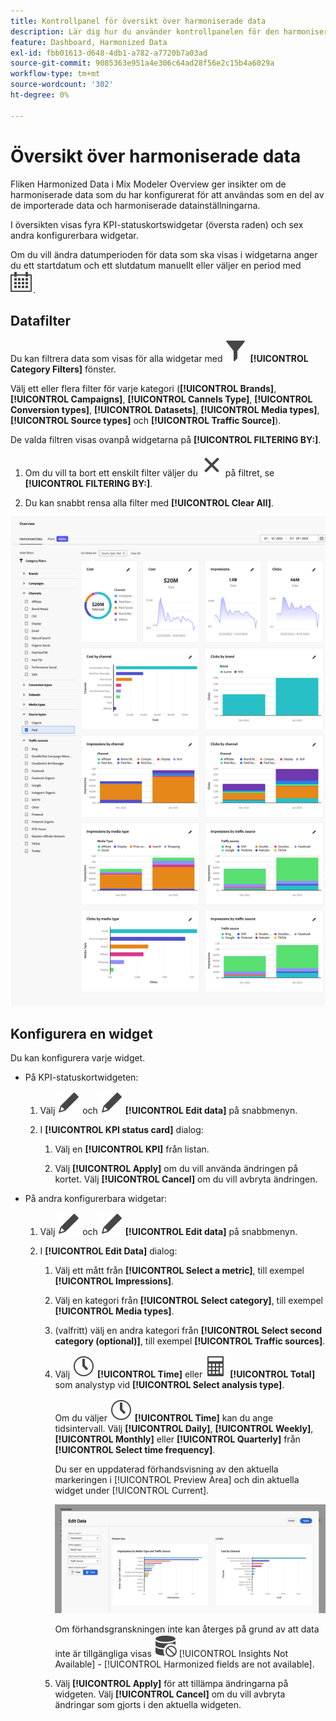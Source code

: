 ```yaml
---
title: Kontrollpanel för översikt över harmoniserade data
description: Lär dig hur du använder kontrollpanelen för den harmoniserade datapresentationen i Mix Modeler.
feature: Dashboard, Harmonized Data
exl-id: fbb01613-d648-4db1-a782-a7720b7a03ad
source-git-commit: 9085363e951a4e306c64ad28f56e2c15b4a6029a
workflow-type: tm+mt
source-wordcount: '302'
ht-degree: 0%

---
```


# Översikt över harmoniserade data

Fliken Harmonized Data i Mix Modeler Overview ger insikter om de harmoniserade data som du har konfigurerat för att användas som en del av de importerade data och harmoniserade datainställningarna.

I översikten visas fyra KPI-statuskortswidgetar (översta raden) och sex andra konfigurerbara widgetar.

Om du vill ändra datumperioden för data som ska visas i widgetarna anger du ett startdatum och ett slutdatum manuellt eller väljer en period med ![Kalender](/help/assets//icons/Calendar.svg).

## Datafilter

Du kan filtrera data som visas för alla widgetar med ![Filter](/help/assets//icons/Filter.svg) **[!UICONTROL Category Filters]** fönster.

Välj ett eller flera filter för varje kategori (**[!UICONTROL Brands]**, **[!UICONTROL Campaigns]**, **[!UICONTROL Cannels Type]**, **[!UICONTROL Conversion types]**, **[!UICONTROL Datasets]**, **[!UICONTROL Media types]**, **[!UICONTROL Source types]** och **[!UICONTROL Traffic Source]**).

De valda filtren visas ovanpå widgetarna på **[!UICONTROL FILTERING BY:]**.

1. Om du vill ta bort ett enskilt filter väljer du ![Stäng](/help/assets//icons/Close.svg) på filtret, se **[!UICONTROL FILTERING BY:]**.

1. Du kan snabbt rensa alla filter med **[!UICONTROL Clear All]**.

![Översikt över harmoniserade data](/help/assets//harmonized-data-overview.png)


## Konfigurera en widget

Du kan konfigurera varje widget.

* På KPI-statuskortwidgeten:

   1. Välj ![Redigera](/help/assets//icons/Edit.svg) och ![Redigera](/help/assets//icons/Edit.svg) **[!UICONTROL Edit data]** på snabbmenyn.

   1. I **[!UICONTROL KPI status card]** dialog:

      1. Välj en **[!UICONTROL KPI]** från listan.

      1. Välj **[!UICONTROL Apply]** om du vill använda ändringen på kortet. Välj **[!UICONTROL Cancel]** om du vill avbryta ändringen.

* På andra konfigurerbara widgetar:

   1. Välj ![Redigera](/help/assets//icons/Edit.svg) och ![Redigera](/help/assets//icons/Edit.svg) **[!UICONTROL Edit data]** på snabbmenyn.

   1. I **[!UICONTROL Edit Data]** dialog:

      1. Välj ett mått från **[!UICONTROL Select a metric]**, till exempel **[!UICONTROL Impressions]**.
      1. Välj en kategori från **[!UICONTROL Select category]**, till exempel **[!UICONTROL Media types]**.
      1. (valfritt) välj en andra kategori från **[!UICONTROL Select second category (optional)]**, till exempel **[!UICONTROL Traffic sources]**.
      1. Välj ![Klocka](/help/assets//icons/Clock.svg) **[!UICONTROL Time]** eller ![Beräkna](/help/assets//icons/Calculator.svg) **[!UICONTROL Total]** som analystyp vid **[!UICONTROL Select analysis type]**.

         Om du väljer ![Klocka](/help/assets//icons/Clock.svg) **[!UICONTROL Time]** kan du ange tidsintervall. Välj **[!UICONTROL Daily]**, **[!UICONTROL Weekly]**, **[!UICONTROL Monthly]** eller **[!UICONTROL Quarterly]** från **[!UICONTROL Select time frequency]**.

         Du ser en uppdaterad förhandsvisning av den aktuella markeringen i [!UICONTROL Preview Area] och din aktuella widget under [!UICONTROL Current].

         ![Redigera widgeten för harmoniserade data](/help/assets//edit-harmonized-data-widget.png)

         Om förhandsgranskningen inte kan återges på grund av att data inte är tillgängliga visas ![Datafel](/help/assets//icons/DataUnavailable.svg) [!UICONTROL Insights Not Available] - [!UICONTROL Harmonized fields are not available].

      1. Välj **[!UICONTROL Apply]** för att tillämpa ändringarna på widgeten. Välj **[!UICONTROL Cancel]** om du vill avbryta ändringar som gjorts i den aktuella widgeten.
